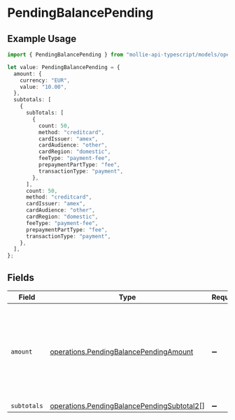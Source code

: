 # PendingBalancePending

## Example Usage

```typescript
import { PendingBalancePending } from "mollie-api-typescript/models/operations";

let value: PendingBalancePending = {
  amount: {
    currency: "EUR",
    value: "10.00",
  },
  subtotals: [
    {
      subTotals: [
        {
          count: 50,
          method: "creditcard",
          cardIssuer: "amex",
          cardAudience: "other",
          cardRegion: "domestic",
          feeType: "payment-fee",
          prepaymentPartType: "fee",
          transactionType: "payment",
        },
      ],
      count: 50,
      method: "creditcard",
      cardIssuer: "amex",
      cardAudience: "other",
      cardRegion: "domestic",
      feeType: "payment-fee",
      prepaymentPartType: "fee",
      transactionType: "payment",
    },
  ],
};
```

## Fields

| Field                                                                                                    | Type                                                                                                     | Required                                                                                                 | Description                                                                                              |
| -------------------------------------------------------------------------------------------------------- | -------------------------------------------------------------------------------------------------------- | -------------------------------------------------------------------------------------------------------- | -------------------------------------------------------------------------------------------------------- |
| `amount`                                                                                                 | [operations.PendingBalancePendingAmount](../../models/operations/pendingbalancependingamount.md)         | :heavy_minus_sign:                                                                                       | In v2 endpoints, monetary amounts are represented as objects with a `currency` and `value` field.        |
| `subtotals`                                                                                              | [operations.PendingBalancePendingSubtotal2](../../models/operations/pendingbalancependingsubtotal2.md)[] | :heavy_minus_sign:                                                                                       | N/A                                                                                                      |